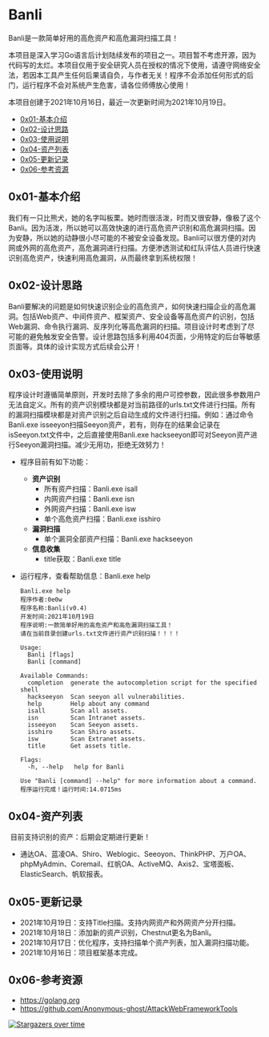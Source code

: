# Banli

Banli是一款简单好用的高危资产和高危漏洞扫描工具！

本项目是深入学习Go语言后计划陆续发布的项目之一。项目暂不考虑开源，因为代码写的太烂。本项目仅用于安全研究人员在授权的情况下使用，请遵守网络安全法，若因本工具产生任何后果请自负，与作者无关！程序不会添加任何形式的后门，运行程序不会对系统产生危害，请各位师傅放心使用！

本项目创建于2021年10月16日，最近一次更新时间为2021年10月19日。

- [0x01-基本介绍](https://github.com/0e0w/Chestnut#0x01-%E5%9F%BA%E6%9C%AC%E4%BB%8B%E7%BB%8D)
- [0x02-设计思路](https://github.com/0e0w/Chestnut#0x02-%E8%AE%BE%E8%AE%A1%E6%80%9D%E8%B7%AF)
- [0x03-使用说明](https://github.com/0e0w/Chestnut#0x03-%E4%BD%BF%E7%94%A8%E8%AF%B4%E6%98%8E)
- [0x04-资产列表](https://github.com/0e0w/Chestnut#0x04-%E8%B5%84%E4%BA%A7%E5%88%97%E8%A1%A8)
- [0x05-更新记录](https://github.com/0e0w/Chestnut#0x05-%E6%9B%B4%E6%96%B0%E8%AE%B0%E5%BD%95)
- [0x06-参考资源](https://github.com/0e0w/Chestnut#0x06-%E5%8F%82%E8%80%83%E8%B5%84%E6%BA%90)

## 0x01-基本介绍

​	我们有一只比熊犬，她的名字叫板栗。她时而很活泼，时而又很安静，像极了这个Banli。因为活泼，所以她可以高效快速的进行高危资产识别和高危漏洞扫描。因为安静，所以她的动静很小尽可能的不被安全设备发现。Banli可以很方便的对内网或外网的高危资产，高危漏洞进行扫描。方便渗透测试和红队评估人员进行快速识别高危资产，快速利用高危漏洞，从而最终拿到系统权限！

## 0x02-设计思路

​	Banli要解决的问题是如何快速识别企业的高危资产，如何快速扫描企业的高危漏洞。包括Web资产、中间件资产、框架资产、安全设备等高危资产的识别，包括Web漏洞、命令执行漏洞、反序列化等高危漏洞的扫描。项目设计时考虑到了尽可能的避免触发安全告警。设计思路包括多利用404页面，少用特定的后台等敏感页面等。具体的设计实现方式后续会公开！

## 0x03-使用说明

​		程序设计时遵循简单原则，开发时去除了多余的用户可控参数，因此很多参数用户无法自定义。所有的资产识别模块都是对当前路径的urls.txt文件进行扫描。所有的漏洞扫描模块都是对资产识别之后自动生成的文件进行扫描。例如：通过命令Banli.exe isseeyon扫描Seeyon资产，若有，则存在的结果会记录在isSeeyon.txt文件中，之后直接使用Banli.exe hackseeyon即可对Seeyon资产进行Seeyon漏洞扫描。减少无用功，拒绝无效努力！

- 程序目前有如下功能：
  - **资产识别**
    - 所有资产扫描：Banli.exe isall
    - 内网资产扫描：Banli.exe isn
    - 外网资产扫描：Banli.exe isw
    - 单个高危资产扫描：Banli.exe isshiro
  - **漏洞扫描**
    - 单个漏洞全部资产扫描：Banli.exe hackseeyon
  - **信息收集**
    - title获取：Banli.exe title

- 运行程序，查看帮助信息：Banli.exe help

  ```
  Banli.exe help
  程序作者:0e0w
  程序名称:Banli(v0.4)
  开发时间:2021年10月19日
  程序说明:一款简单好用的高危资产和高危漏洞扫描工具！
  请在当前目录创建urls.txt文件进行资产识别扫描！！！！
  
  Usage:
    Banli [flags]
    Banli [command]
  
  Available Commands:
    completion  generate the autocompletion script for the specified shell
    hackseeyon  Scan seeyon all vulnerabilities.
    help        Help about any command
    isall       Scan all assets.
    isn         Scan Intranet assets.
    isseeyon    Scan Seeyon assets.
    isshiro     Scan Shiro assets.
    isw         Scan Extranet assets.
    title       Get assets title.
  
  Flags:
    -h, --help   help for Banli
  
  Use "Banli [command] --help" for more information about a command.
  程序运行完成！运行时间:14.0715ms
  ```


## 0x04-资产列表

​	目前支持识别的资产：后期会定期进行更新！

- 通达OA、蓝凌OA、Shiro、Weblogic、Seeoyon、ThinkPHP、万户OA、phpMyAdmin、Coremail、红帆OA、ActiveMQ、Axis2、宝塔面板、ElasticSearch、帆软报表。

## 0x05-更新记录

- 2021年10月19日：支持Title扫描。支持内网资产和外网资产分开扫描。
- 2021年10月18日：添加新的资产识别，Chestnut更名为Banli。
- 2021年10月17日：优化程序，支持扫描单个资产列表，加入漏洞扫描功能。
- 2021年10月16日：项目框架基本完成。

## 0x06-参考资源

- https://golang.org
- https://github.com/Anonymous-ghost/AttackWebFrameworkTools

[![Stargazers over time](https://starchart.cc//Goqi/Banli.svg)](https://starchart.cc/Goqi/Banli)